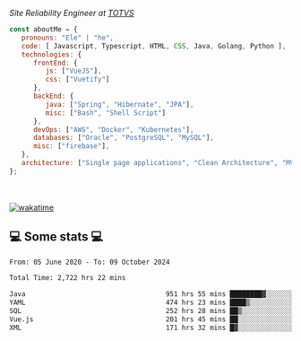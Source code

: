 <p><em>Site Reliability Engineer at <a href="https://www.totvs.com/">TOTVS</a></br>
</em></p>


```javascript
const aboutMe = {
   pronouns: "Ele" | "he",
   code: [ Javascript, Typescript, HTML, CSS, Java, Golang, Python ],
   technologies: {
      frontEnd: {
         js: ["VueJS"],
         css: ["Vuetify"]
      },
      backEnd: {
         java: ["Spring", "Hibernate", "JPA"],
         misc: ["Bash", "Shell Script"]
      },
      devOps: ["AWS", "Docker", "Kubernetes"],
      databases: ["Oracle", "PostgreSQL", "MySQL"],
      misc: ["firebase"],
   },
   architecture: ["Single page applications", "Clean Architecture", "MVC", "Microservices"],
};
```
</br></br>
[![wakatime](https://wakatime.com/badge/user/a3a8ed06-d304-4d6b-bc86-4adc418cdea7.svg)](https://wakatime.com/@a3a8ed06-d304-4d6b-bc86-4adc418cdea7)
<h2>💻 Some stats 💻</h2>

<!--START_SECTION:waka-->

```txt
From: 05 June 2020 - To: 09 October 2024

Total Time: 2,722 hrs 22 mins

Java                                   951 hrs 55 mins ████████▓░░░░░░░░░░░░░░░░   34.97 %
YAML                                   474 hrs 23 mins ████▒░░░░░░░░░░░░░░░░░░░░   17.43 %
SQL                                    252 hrs 28 mins ██▒░░░░░░░░░░░░░░░░░░░░░░   09.27 %
Vue.js                                 201 hrs 45 mins ██░░░░░░░░░░░░░░░░░░░░░░░   07.41 %
XML                                    171 hrs 32 mins █▓░░░░░░░░░░░░░░░░░░░░░░░   06.30 %
```

<!--END_SECTION:waka-->
